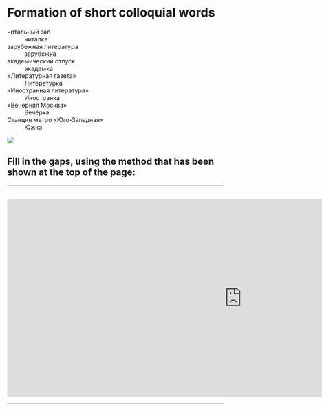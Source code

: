 <h1> Formation of short colloquial words </h1>

<p>
  <dl>
  <dt>читальный зал</dt> 
  <dd>читалка </dd>
  <dr>зарубежная литература</dt>
  <dd>зарубежка </dd>
  <dt>академический отпуск </dt> 
  <dd>академка</dd>
  <dt>«Литературная газета»</dt>
  <dd>Литературка </dd>
  <dt>«Иностранная литература»</dt> 
  <dd>Иностранка</dd>
  <dt>«Вечерняя Москва»</dt> 
  <dd>Вечёрка </dd>
  <dt>Станция метро «Юго-Западная»</dt> 
  <dd>Южка</dd>
    </dl>
</p>

<a href="https://static.themoscowtimes.com/image/article_1360/1f/e55d723d98084fcc8dff04f25f1a81a2.jpg" title="View Full Size">
<img
src="https://static.themoscowtimes.com/image/article_1360/1f/e55d723d98084fcc8dff04f25f1a81a2.jpg">
</a>

<h2> Fill in the gaps, using the method that has been shown at the top of the page: </h2>

<hr>
<br>

<iframe src="https://galena.h5p.com/content/1290897064933759147" width="1090" height="459" frameborder="0" allowfullscreen="allowfullscreen"></iframe><script src="https://h5p.org/sites/all/modules/h5p/library/js/h5p-resizer.js" charset="UTF-8"></script>


<br>
<hr>

